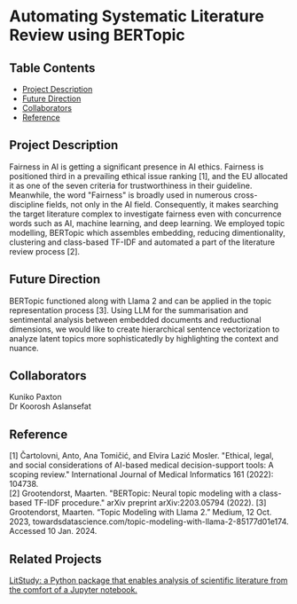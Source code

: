 # Automating Systematic Literature Review using BERTopic

## Table Contents
* [Project Description](#PD)
* [Future Direction](FP)
* [Collaborators](CO)
* [Reference](RF)
<a id = "PD"></a>
## Project Description
Fairness in AI is getting a significant presence in AI ethics. Fairness is positioned third in a prevailing ethical issue ranking [1], and the EU allocated it as one of the seven criteria for trustworthiness in their guideline. Meanwhile, the word "Fairness" is broadly used in numerous cross-discipline fields, not only in the AI field. Consequently, it makes searching the target literature complex to investigate fairness even with concurrence words such as AI, machine learning, and deep learning. We employed topic modelling, BERTopic which assembles embedding, reducing dimentionality, clustering and class-based TF-IDF and automated a part of the literature review process [2].

<a id = "FP"></a>
## Future Direction
BERTopic functioned along with Llama 2 and can be applied in the topic representation process [3].  Using LLM for the summarisation and sentimental analysis between embedded documents and reductional dimensions, we would like to create hierarchical sentence vectorization to analyze latent topics more sophisticatedly by highlighting the context and nuance.

<a id = "CO"></a>
## Collaborators
Kuniko Paxton<br>
Dr Koorosh Aslansefat

<a id = "RF"></a>
## Reference
[1] Čartolovni, Anto, Ana Tomičić, and Elvira Lazić Mosler. "Ethical, legal, and social considerations of AI-based medical decision-support tools: A scoping review." International Journal of Medical Informatics 161 (2022): 104738.<br>
[2] Grootendorst, Maarten. "BERTopic: Neural topic modeling with a class-based TF-IDF procedure." arXiv preprint arXiv:2203.05794 (2022).
[3] Grootendorst, Maarten. “Topic Modeling with Llama 2.” Medium, 12 Oct. 2023, towardsdatascience.com/topic-modeling-with-llama-2-85177d01e174. Accessed 10 Jan. 2024.

## Related Projects
[LitStudy: a Python package that enables analysis of scientific literature from the comfort of a Jupyter notebook.](https://github.com/NLeSC/litstudy)
